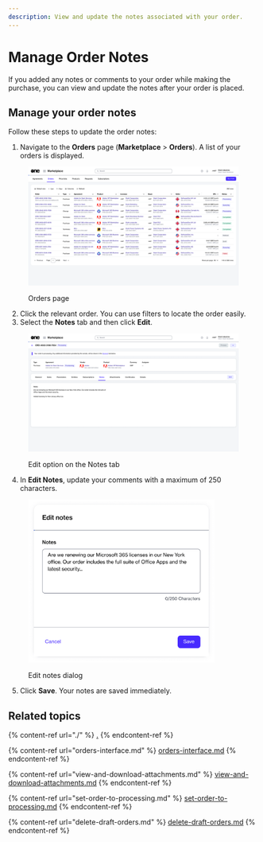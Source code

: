 ```yaml
---
description: View and update the notes associated with your order.
---
```


# Manage Order Notes

If you added any notes or comments to your order while making the purchase, you can view and update the notes after your order is placed.&#x20;

## Manage your order notes

Follow these steps to update the order notes:

1. Navigate to the **Orders** page (**Marketplace** > **Orders**). A list of your orders is displayed.

<figure><img src="../../../.gitbook/assets/image (364).png" alt=""><figcaption><p>Orders page</p></figcaption></figure>

2. Click the relevant order. You can use filters to locate the order easily.
3. Select the **Notes** tab and then click **Edit**.&#x20;

<figure><img src="../../../.gitbook/assets/image (365).png" alt=""><figcaption><p>Edit option on the Notes tab</p></figcaption></figure>

4. In **Edit Notes**, update your comments with a maximum of 250 characters.

<figure><img src="../../../.gitbook/assets/image (366).png" alt="" width="375"><figcaption><p>Edit notes dialog</p></figcaption></figure>

5. Click **Save**. Your notes are saved immediately.&#x20;

## Related topics

{% content-ref url="./" %}
[.](./)
{% endcontent-ref %}

{% content-ref url="orders-interface.md" %}
[orders-interface.md](orders-interface.md)
{% endcontent-ref %}

{% content-ref url="view-and-download-attachments.md" %}
[view-and-download-attachments.md](view-and-download-attachments.md)
{% endcontent-ref %}

{% content-ref url="set-order-to-processing.md" %}
[set-order-to-processing.md](set-order-to-processing.md)
{% endcontent-ref %}

{% content-ref url="delete-draft-orders.md" %}
[delete-draft-orders.md](delete-draft-orders.md)
{% endcontent-ref %}
